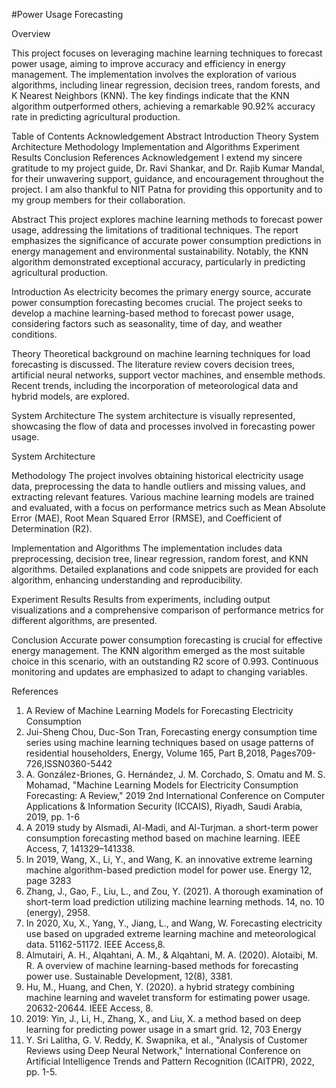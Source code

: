 #Power Usage Forecasting

Overview

This project focuses on leveraging machine learning techniques to forecast power usage, aiming to improve accuracy and efficiency in energy management. The implementation involves the exploration of various algorithms, including linear regression, decision trees, random forests, and K Nearest Neighbors (KNN). The key findings indicate that the KNN algorithm outperformed others, achieving a remarkable 90.92% accuracy rate in predicting agricultural production.

Table of Contents
Acknowledgement
Abstract
Introduction
Theory
System Architecture
Methodology
Implementation and Algorithms
Experiment Results
Conclusion
References
Acknowledgement
I extend my sincere gratitude to my project guide, Dr. Ravi Shankar, and Dr. Rajib Kumar Mandal, for their unwavering support, guidance, and encouragement throughout the project. I am also thankful to NIT Patna for providing this opportunity and to my group members for their collaboration.

Abstract
This project explores machine learning methods to forecast power usage, addressing the limitations of traditional techniques. The report emphasizes the significance of accurate power consumption predictions in energy management and environmental sustainability. Notably, the KNN algorithm demonstrated exceptional accuracy, particularly in predicting agricultural production.

Introduction
As electricity becomes the primary energy source, accurate power consumption forecasting becomes crucial. The project seeks to develop a machine learning-based method to forecast power usage, considering factors such as seasonality, time of day, and weather conditions.

Theory
Theoretical background on machine learning techniques for load forecasting is discussed. The literature review covers decision trees, artificial neural networks, support vector machines, and ensemble methods. Recent trends, including the incorporation of meteorological data and hybrid models, are explored.

System Architecture
The system architecture is visually represented, showcasing the flow of data and processes involved in forecasting power usage.

System Architecture

Methodology
The project involves obtaining historical electricity usage data, preprocessing the data to handle outliers and missing values, and extracting relevant features. Various machine learning models are trained and evaluated, with a focus on performance metrics such as Mean Absolute Error (MAE), Root Mean Squared Error (RMSE), and Coefficient of Determination (R2).

Implementation and Algorithms
The implementation includes data preprocessing, decision tree, linear regression, random forest, and KNN algorithms. Detailed explanations and code snippets are provided for each algorithm, enhancing understanding and reproducibility.

Experiment Results
Results from experiments, including output visualizations and a comprehensive comparison of performance metrics for different algorithms, are presented.

Conclusion
Accurate power consumption forecasting is crucial for effective energy management. The KNN algorithm emerged as the most suitable choice in this scenario, with an outstanding R2 score of 0.993. Continuous monitoring and updates are emphasized to adapt to changing variables.

References
1. A Review of Machine Learning Models for Forecasting Electricity Consumption
2. Jui-Sheng Chou, Duc-Son Tran, Forecasting energy consumption time series using
machine learning techniques based on usage patterns of residential householders,
Energy, Volume 165, Part B,2018, Pages709-726,ISSN0360-5442
3. A. González-Briones, G. Hernández, J. M. Corchado, S. Omatu and M. S. Mohamad,
"Machine Learning Models for Electricity Consumption Forecasting: A Review,"
2019 2nd International Conference on Computer Applications & Information Security
(ICCAIS), Riyadh, Saudi Arabia, 2019, pp. 1-6
4. A 2019 study by Alsmadi, Al-Madi, and Al-Turjman. a short-term power consumption
forecasting method based on machine learning. IEEE Access, 7, 141329–141338.
5. In 2019, Wang, X., Li, Y., and Wang, K. an innovative extreme learning machine
algorithm-based prediction model for power use. Energy 12, page 3283
6. Zhang, J., Gao, F., Liu, L., and Zou, Y. (2021). A thorough examination of short-term
load prediction utilizing machine learning methods. 14, no. 10 (energy), 2958.
7. In 2020, Xu, X., Yang, Y., Jiang, L., and Wang, W. Forecasting electricity use based
on upgraded extreme learning machine and meteorological data. 51162-51172. IEEE
Access,8.
8. Almutairi, A. H., Alqahtani, A. M., & Alqahtani, M. A. (2020). Alotaibi, M. R. A
overview of machine learning-based methods for forecasting power use. Sustainable
Development, 12(8), 3381.
9. Hu, M., Huang, and Chen, Y. (2020). a hybrid strategy combining machine learning
and wavelet transform for estimating power usage. 20632-20644. IEEE Access, 8.
10. 2019: Yin, J., Li, H., Zhang, X., and Liu, X. a method based on deep learning for
predicting power usage in a smart grid. 12, 703 Energy
11. Y. Sri Lalitha, G. V. Reddy, K. Swapnika, et al., "Analysis of Customer Reviews using
Deep Neural Network," International Conference on Artificial Intelligence Trends and
Pattern Recognition (ICAITPR), 2022, pp. 1-5.
